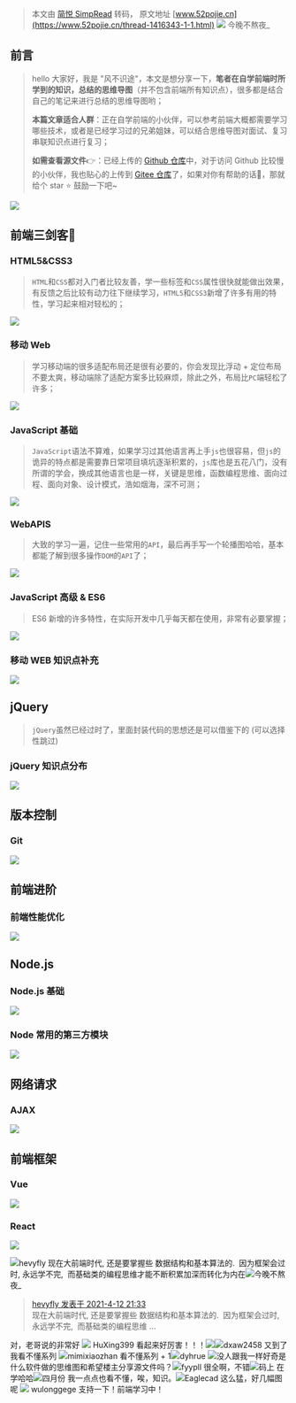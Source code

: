 > 本文由 [简悦 SimpRead](http://ksria.com/simpread/) 转码， 原文地址 [www.52pojie.cn](https://www.52pojie.cn/thread-1416343-1-1.html)  ![](https://avatar.52pojie.cn/data/avatar/001/23/56/79_avatar_middle.jpg) 今晚不熬夜_

前言
--

> hello 大家好，我是 "风不识途"，本文是想分享一下，**笔者在自学前端时所学到的知识，总结的思维导图**（并不包含前端所有知识点），很多都是结合自己的笔记来进行总结的思维导图哟；
> 
> **本篇文章适合人群**：正在自学前端的小伙伴，可以参考前端大概都需要学习哪些技术，或者是已经学习过的兄弟姐妹，可以结合思维导图对面试、复习串联知识点进行复习；
> 
> **如需查看源文件**👉：已经上传的 [Github 仓库](https://github.com/wanguano/Front-End-Xmind)中，对于访问 Github 比较慢的小伙伴，我也贴心的上传到 [Gitee 仓库](https://gitee.com/xmkm/Front-End-Xmind)了，如果对你有帮助的话👏，那就给个 star ⭐ 鼓励一下吧~

![](https://cdn.jsdelivr.net/gh/wanguano/cloudPic/img/20210227171439.png)

前端三剑客🤺
-------

### HTML5&CSS3

> `HTML`和`CSS`都对入门者比较友善，学一些标签和`CSS`属性很快就能做出效果，有反馈之后比较有动力往下继续学习，`HTML5`和`CSS3`新增了许多有用的特性，学习起来相对轻松的；

![](https://gitee.com/xmkm/cloudPic/raw/master/img/20201121181336.png)

### 移动 Web

> 学习移动端的很多适配布局还是很有必要的，你会发现比浮动 + 定位布局不要太爽，移动端除了适配方案多比较麻烦，除此之外，布局比`PC`端轻松了许多；

![](https://gitee.com/xmkm/cloudPic/raw/master/img/20201121181958.png)

### JavaScript 基础

> `JavaScript`语法不算难，如果学习过其他语言再上手`js`也很容易，但`js`的诡异的特点都是需要靠日常项目填坑逐渐积累的，`js`库也是五花八门，没有所谓的学会，换成其他语言也是一样，关键是思维，函数编程思维、面向过程、面向对象、设计模式，浩如烟海，深不可测；

![](https://gitee.com/xmkm/cloudPic/raw/master/img/20201121182608.png)

### WebAPIS

> 大致的学习一遍，记住一些常用的`API`，最后再手写一个轮播图哈哈，基本都能了解到很多操作`DOM`的`API`了；

![](https://cdn.jsdelivr.net/gh/wanguano/cloudPic/img/20210227172534.png)

### JavaScript 高级 & ES6

> ES6 新增的许多特性，在实际开发中几乎每天都在使用，非常有必要掌握；

![](https://cdn.jsdelivr.net/gh/wanguano/cloudPic/img/20201128111443.png)

### 移动 WEB 知识点补充

![](https://cdn.jsdelivr.net/gh/wanguano/cloudPic/img/20201128111707.png)

jQuery
------

> `jQuery`虽然已经过时了，里面封装代码的思想还是可以借鉴下的 (可以选择性跳过)

### jQuery 知识点分布

![](https://cdn.jsdelivr.net/gh/wanguano/cloudPic/img/20201128111210.png)

版本控制
----

### Git

![](https://cdn.jsdelivr.net/gh/wanguano/cloudPic/img/20201128111833.png)

前端进阶
----

### 前端性能优化

![](https://cdn.jsdelivr.net/gh/wanguano/cloudPic/img/20201128185658.png)

Node.js
-------

### Node.js 基础

![](https://gitee.com/xmkm/cloudPic/raw/master/img/20201128212311.png)

### Node 常用的第三方模块

![](https://cdn.jsdelivr.net/gh/wanguano/cloudPic/img/20201128212235.png)

网络请求
----

### AJAX

![](https://gitee.com/xmkm/cloudPic/raw/master/img/20201128212934.png)

前端框架
----

### Vue

![](https://cdn.jsdelivr.net/gh/wanguano/cloudPic/img/20210227173545.png)

### React

![](https://cdn.jsdelivr.net/gh/wanguano/cloudPic/img/20210114171342.png)

![](https://avatar.52pojie.cn/data/avatar/001/30/60/14_avatar_middle.jpg)hevyfly 现在大前端时代, 还是要掌握些 数据结构和基本算法的.  因为框架会过时, 永远学不完,  而基础类的编程思维才能不断积累加深而转化为内在![](https://avatar.52pojie.cn/data/avatar/001/23/56/79_avatar_middle.jpg)今晚不熬夜_

> [hevyfly 发表于 2021-4-12 21:33](https://www.52pojie.cn/forum.php?mod=redirect&goto=findpost&pid=38004587&ptid=1416343)  
> 现在大前端时代, 还是要掌握些 数据结构和基本算法的.  因为框架会过时, 永远学不完,  而基础类的编程思维 ...

对，老哥说的非常好 ![](https://avatar.52pojie.cn/data/avatar/001/63/51/71_avatar_middle.jpg) HuXing399 看起来好厉害！！！![](https://static.52pojie.cn/static/image/smiley/default/42.gif)![](https://avatar.52pojie.cn/data/avatar/001/29/86/67_avatar_middle.jpg)dxaw2458 又到了我看不懂系列 ![](https://avatar.52pojie.cn/data/avatar/001/23/16/01_avatar_middle.jpg)mimixiaozhan 看不懂系列 + 1![](https://avatar.52pojie.cn/data/avatar/001/06/50/14_avatar_middle.jpg)dyhrue ![](https://static.52pojie.cn/static/image/smiley/default/4.gif)没人跟我一样好奇是什么软件做的思维图和希望楼主分享源文件吗？![](https://avatar.52pojie.cn/data/avatar/000/57/82/83_avatar_middle.jpg)fyypll 很全啊，不错![](https://avatar.52pojie.cn/data/avatar/001/55/41/06_avatar_middle.jpg)码上 在学哈哈![](https://avatar.52pojie.cn/data/avatar/001/67/37/34_avatar_middle.jpg)四月份 我一点点也看不懂，唉，知识。![](https://avatar.52pojie.cn/data/avatar/001/32/79/00_avatar_middle.jpg)Eaglecad 这么猛，好几幅图呢 ![](https://avatar.52pojie.cn/data/avatar/001/60/60/94_avatar_middle.jpg) wulonggege 支持一下！前端学习中！